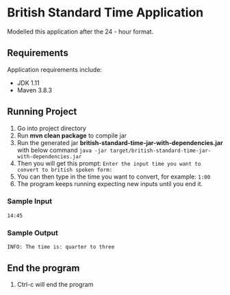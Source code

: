 # British Standard Time Application

Modelled this application after the 24 - hour format.

## Requirements
Application requirements include:
* JDK 1.11
* Maven 3.8.3

## Running Project
1. Go into project directory
2. Run **mvn clean package** to compile jar
3. Run the generated jar **british-standard-time-jar-with-dependencies.jar** with below command
   `java -jar target/british-standard-time-jar-with-dependencies.jar`
4. Then you will get this prompt: `Enter the input time you want to convert to british spoken form:`
5. You can then type in the time you want to convert, for example: `1:00`
6. The program keeps running expecting new inputs until you end it.

### Sample Input
`14:45`

### Sample Output
`INFO: The time is: quarter to three`

## End the program
1. Ctrl-c will end the program
